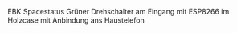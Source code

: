 EBK Spacestatus
Grüner Drehschalter am Eingang mit ESP8266 im Holzcase mit Anbindung ans Haustelefon

